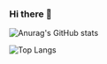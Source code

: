 ### Hi there 👋

<!--
**tiesu/tiesu** is a ✨ _special_ ✨ repository because its `README.md` (this file) appears on your GitHub profile.

Here are some ideas to get you started:

- 🔭 I’m currently working on ...
- 🌱 I’m currently learning ...
- 👯 I’m looking to collaborate on ...
- 🤔 I’m looking for help with ...
- 💬 Ask me about ...
- 📫 How to reach me: ...
- 😄 Pronouns: ...
- ⚡ Fun fact: ...
-->


![Anurag's GitHub stats](https://github-readme-stats.vercel.app/api?username=tiesu&show_icons=true&theme=radical&theme=date_night)

![Top Langs](https://github-readme-stats.vercel.app/api/top-langs/?username=tiesu&layout=compact)
